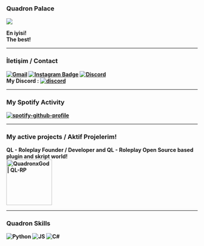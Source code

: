 ### Quadron Palace
![](https://media.tenor.com/images/1c5c0af7ea171da6c37568d79b5f3da5/tenor.gif)

<strong> En iyisi! <br>
<strong> The best! <br>
 ***
### İletişim / Contact 
[![Gmail](https://img.shields.io/badge/-quadronxgod@gmail.com-c14438?style=flat-square&logo=Gmail&logoColor=white&link=mailto:quadronxgod@gmail.com)](mailto:quadronxgod@gmail.com)
[![Instagram Badge](https://img.shields.io/badge/-@quadronxgod-F44747?style=flat-square&labelColor=F44747&logo=instagram&logoColor=white&link=https://instagram.com/quadronxgod)](https://instagram.com/quadronxgod)
[![Discord](https://img.shields.io/discord/850026293537669150?label=QL-RP&logo=discord&style=social)](https://discord.gg/K3fQPXAcSu)
<br>
<strong> My Discord :
[![discord](https://img.shields.io/static/v1?logo=discord&label=&message=discord&color=111&&style=flat-square)](https://discord.com/users/443120781342408707)
***

  ### My Spotify Activity
  [![spotify-github-profile](https://spotify-github-profile.vercel.app/api/view?uid=68792s27uxas4tbcpjnqjzsht&cover_image=true&theme=novatorem)](https://spotify-github-profile.vercel.app/api/view?uid=68792s27uxas4tbcpjnqjzsht&redirect=true)
  ***
  
  ### My active projects / Aktif Projelerim!
  QL - Roleplay Founder / Developer and QL - Roleplay Open Source based plugin and skript world! <br>
 [<img class="left" alt="QuadronxGod | QL-RP" width="120px" src="https://cdn.discordapp.com/attachments/850026294015557673/851609423218475048/LOGO_1.png" />][ql-rp] 


  
[ql-rp]: https://discord.gg/K3fQPXAcSu
  
  ***
### Quadron Skills
![Python](https://img.shields.io/badge/Python-14354C?style=for-the-badge&logo=python&logoColor=white)
![JS](https://img.shields.io/badge/JavaScript-F7DF1E?style=for-the-badge&logo=javascript&logoColor=black)
![C#](https://img.shields.io/badge/C%23-239120?style=for-the-badge&logo=c-sharp&logoColor=white)

